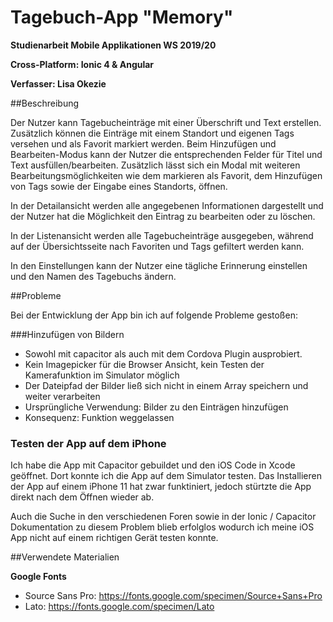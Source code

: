 # Tagebuch-App "Memory"

**Studienarbeit Mobile Applikationen WS 2019/20**

**Cross-Platform: Ionic 4 & Angular**

**Verfasser: Lisa Okezie**

##Beschreibung

Der Nutzer kann Tagebucheinträge mit einer Überschrift und Text erstellen. Zusätzlich können die Einträge mit einem Standort und eigenen Tags versehen und als Favorit markiert werden. Beim Hinzufügen und Bearbeiten-Modus kann der Nutzer die entsprechenden Felder für Titel und Text ausfüllen/bearbeiten. Zusätzlich lässt sich ein Modal mit weiteren Bearbeitungsmöglichkeiten wie dem markieren als Favorit, dem Hinzufügen von Tags sowie der Eingabe eines Standorts, öffnen.

In der Detailansicht werden alle angegebenen Informationen dargestellt und der Nutzer hat die Möglichkeit den Eintrag zu bearbeiten oder zu löschen.

In der Listenansicht werden alle Tagebucheinträge ausgegeben, während auf der Übersichtsseite nach Favoriten und Tags gefiltert werden kann.

In den Einstellungen kann der Nutzer eine tägliche Erinnerung einstellen und den Namen des Tagebuchs ändern.


##Probleme

Bei der Entwicklung der App bin ich auf folgende Probleme gestoßen:

###Hinzufügen von Bildern

- Sowohl mit capacitor als auch mit dem Cordova Plugin ausprobiert.
- Kein Imagepicker für die Browser Ansicht, kein Testen der Kamerafunktion im Simulator möglich
- Der Dateipfad der Bilder ließ sich nicht in einem Array speichern und weiter verarbeiten
- Ursprüngliche Verwendung: Bilder zu den Einträgen hinzufügen
- Konsequenz: Funktion weggelassen


### Testen der App auf dem iPhone 

Ich habe die App mit Capacitor gebuildet und den iOS Code in Xcode geöffnet. Dort konnte ich die  App auf dem Simulator testen. Das Installieren der App auf einem iPhone 11  hat zwar funktiniert, jedoch stürtzte die App direkt nach dem Öffnen wieder ab.

Auch die Suche in den verschiedenen Foren sowie in der Ionic / Capacitor Dokumentation zu diesem Problem blieb erfolglos wodurch ich meine iOS App nicht auf einem richtigen Gerät testen konnte. 


##Verwendete Materialien

**Google Fonts**

- Source Sans Pro: https://fonts.google.com/specimen/Source+Sans+Pro
- Lato: https://fonts.google.com/specimen/Lato
